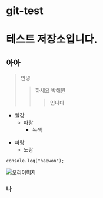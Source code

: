# git-test
테스트 저장소입니다.
===========
아아
--------
>안녕
> >하세요
> >박해원
> > >입니다

* 빨강
  * 파랑
    * 녹색
+ 파랑
   + 노랑
```
console.log("haewon");
```
![오리이미지](https://camo.githubusercontent.com/9e780cd91a55d530d530716db7d97c3c9b392c8797b3482182805b3ec0e0645c/687474703a2f2f6366696c65362e75662e746973746f72792e636f6d2f696d6167652f32343236453634363534334339423435333243374230)
### 나
